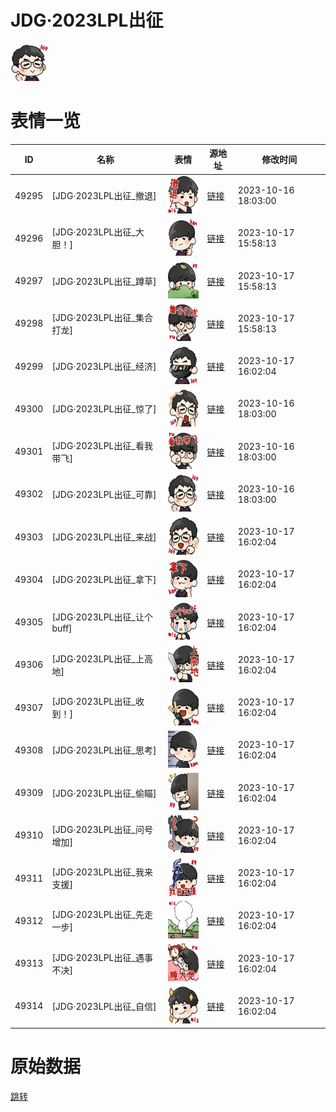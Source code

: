 # JDG·2023LPL出征

<img src="./cover.png" height="60" alt="cover" />

# 表情一览

|ID|名称|表情|源地址|修改时间|
|----|----|----|----|----|
|49295|[JDG·2023LPL出征_撤退]|<img src="./pic/049295_%5BJDG·2023LPL出征_撤退%5D.png" height="60" alt="撤退"/>|[链接](https://i0.hdslb.com/bfs/emote/f49f961b144a5e30a92e2b14e05e4894bea3f2f5.png)|2023-10-16 18:03:00|
|49296|[JDG·2023LPL出征_大胆！]|<img src="./pic/049296_%5BJDG·2023LPL出征_大胆！%5D.png" height="60" alt="大胆！"/>|[链接](https://i0.hdslb.com/bfs/emote/d24a775d013a7be2cc976f2097112450ad27e4b7.png)|2023-10-17 15:58:13|
|49297|[JDG·2023LPL出征_蹲草]|<img src="./pic/049297_%5BJDG·2023LPL出征_蹲草%5D.png" height="60" alt="蹲草"/>|[链接](https://i0.hdslb.com/bfs/emote/596c4b395346e01c9214923d11c9fa93da9bdbe7.png)|2023-10-17 15:58:13|
|49298|[JDG·2023LPL出征_集合打龙]|<img src="./pic/049298_%5BJDG·2023LPL出征_集合打龙%5D.png" height="60" alt="集合打龙"/>|[链接](https://i0.hdslb.com/bfs/emote/449649a845eb62965c33905219d6b97b66dcc025.png)|2023-10-17 15:58:13|
|49299|[JDG·2023LPL出征_经济]|<img src="./pic/049299_%5BJDG·2023LPL出征_经济%5D.png" height="60" alt="经济"/>|[链接](https://i0.hdslb.com/bfs/emote/d2b0ac866fdeede4f0b8dd058e484dc1acae514b.png)|2023-10-17 16:02:04|
|49300|[JDG·2023LPL出征_惊了]|<img src="./pic/049300_%5BJDG·2023LPL出征_惊了%5D.png" height="60" alt="惊了"/>|[链接](https://i0.hdslb.com/bfs/emote/993c50f753bee2fc6df27c8c7d2a8414df740275.png)|2023-10-16 18:03:00|
|49301|[JDG·2023LPL出征_看我带飞]|<img src="./pic/049301_%5BJDG·2023LPL出征_看我带飞%5D.png" height="60" alt="看我带飞"/>|[链接](https://i0.hdslb.com/bfs/emote/be27bd339d251e64d5e4e5e12f58afa86cd0c312.png)|2023-10-16 18:03:00|
|49302|[JDG·2023LPL出征_可靠]|<img src="./pic/049302_%5BJDG·2023LPL出征_可靠%5D.png" height="60" alt="可靠"/>|[链接](https://i0.hdslb.com/bfs/emote/4f3bd53c6815a0feef7cdeaf7c286216140e86e3.png)|2023-10-16 18:03:00|
|49303|[JDG·2023LPL出征_来战]|<img src="./pic/049303_%5BJDG·2023LPL出征_来战%5D.png" height="60" alt="来战"/>|[链接](https://i0.hdslb.com/bfs/emote/1b53ba53d07c5edb0b84478b8abb808699b43593.png)|2023-10-17 16:02:04|
|49304|[JDG·2023LPL出征_拿下]|<img src="./pic/049304_%5BJDG·2023LPL出征_拿下%5D.png" height="60" alt="拿下"/>|[链接](https://i0.hdslb.com/bfs/emote/cf844d2eb8deb5961a9a1ec508e9816c58e1db6c.png)|2023-10-17 16:02:04|
|49305|[JDG·2023LPL出征_让个buff]|<img src="./pic/049305_%5BJDG·2023LPL出征_让个buff%5D.png" height="60" alt="让个buff"/>|[链接](https://i0.hdslb.com/bfs/emote/46f81b03c378acd4d59f3ab86aabc879b2b6540c.png)|2023-10-17 16:02:04|
|49306|[JDG·2023LPL出征_上高地]|<img src="./pic/049306_%5BJDG·2023LPL出征_上高地%5D.png" height="60" alt="上高地"/>|[链接](https://i0.hdslb.com/bfs/emote/7797159ee8f1c39fa17e9020f05b32588a5cd898.png)|2023-10-17 16:02:04|
|49307|[JDG·2023LPL出征_收到！]|<img src="./pic/049307_%5BJDG·2023LPL出征_收到！%5D.png" height="60" alt="收到！"/>|[链接](https://i0.hdslb.com/bfs/emote/b19be92ba99f8fb335c5b1ee9003b2bf1975e489.png)|2023-10-17 16:02:04|
|49308|[JDG·2023LPL出征_思考]|<img src="./pic/049308_%5BJDG·2023LPL出征_思考%5D.png" height="60" alt="思考"/>|[链接](https://i0.hdslb.com/bfs/emote/baf18e88f5cc171b89f82c21fdf1759c2dcc5c60.png)|2023-10-17 16:02:04|
|49309|[JDG·2023LPL出征_偷瞄]|<img src="./pic/049309_%5BJDG·2023LPL出征_偷瞄%5D.png" height="60" alt="偷瞄"/>|[链接](https://i0.hdslb.com/bfs/emote/7f68ba64a8f390c9564d37f9f934e8f9d913bdf9.png)|2023-10-17 16:02:04|
|49310|[JDG·2023LPL出征_问号增加]|<img src="./pic/049310_%5BJDG·2023LPL出征_问号增加%5D.png" height="60" alt="问号增加"/>|[链接](https://i0.hdslb.com/bfs/emote/b68f75ff0ac897ef8b0f1caca0a1de3990c39d1a.png)|2023-10-17 16:02:04|
|49311|[JDG·2023LPL出征_我来支援]|<img src="./pic/049311_%5BJDG·2023LPL出征_我来支援%5D.png" height="60" alt="我来支援"/>|[链接](https://i0.hdslb.com/bfs/emote/02b19e30515f18e91d226b1012402c27548f63e6.png)|2023-10-17 16:02:04|
|49312|[JDG·2023LPL出征_先走一步]|<img src="./pic/049312_%5BJDG·2023LPL出征_先走一步%5D.png" height="60" alt="先走一步"/>|[链接](https://i0.hdslb.com/bfs/emote/f424e2e1b61f27161e7ac380fc4e4c3ddf2a16c1.png)|2023-10-17 16:02:04|
|49313|[JDG·2023LPL出征_遇事不决]|<img src="./pic/049313_%5BJDG·2023LPL出征_遇事不决%5D.png" height="60" alt="遇事不决"/>|[链接](https://i0.hdslb.com/bfs/emote/6132ca2e28ca2b7ebf873f6036d84adeb26bb182.png)|2023-10-17 16:02:04|
|49314|[JDG·2023LPL出征_自信]|<img src="./pic/049314_%5BJDG·2023LPL出征_自信%5D.png" height="60" alt="自信"/>|[链接](https://i0.hdslb.com/bfs/emote/fe3eef8782a79cc6d0b62a1bb015beea9c1ea4c0.png)|2023-10-17 16:02:04|

# 原始数据

[跳转](./raw.json)

